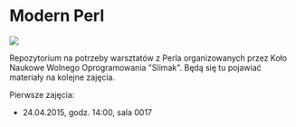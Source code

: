 # Modern Perl

[![](https://slimakuj.files.wordpress.com/2015/04/perl-poster-web.png?w=212&h=300)](https://slimakuj.files.wordpress.com/2015/04/perl-poster-web.png)

Repozytorium na potrzeby warsztatów z Perla organizowanych przez Koło Naukowe
Wolnego Oprogramowania "Slimak". Będą się tu pojawiać materiały na kolejne
zajęcia.

Pierwsze zajęcia:

* 24.04.2015, godz. 14:00, sala 0017
